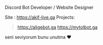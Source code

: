 Discord Bot Developer / Website Designer 

Site : https://akif-live.ga
Projects:

> https://aligebot.ga
> https://mytolbot.ga

seni seviyorum bunu unutma ❤
